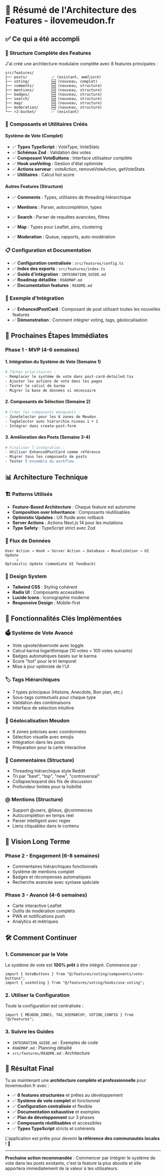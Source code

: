 # 🎉 Résumé de l'Architecture des Features - ilovemeudon.fr

## ✅ Ce qui a été accompli

### 📁 Structure Complète des Features

J'ai créé une architecture modulaire complète avec 8 features principales :

```
src/features/
├── posts/           ✅ (existant, amélioré)
├── voting/          🆕 (nouveau, complet)
├── comments/        🆕 (nouveau, structure)
├── mentions/        🆕 (nouveau, structure)
├── badges/          🆕 (nouveau, structure)
├── search/          🆕 (nouveau, structure)
├── map/             🆕 (nouveau, structure)
├── moderation/      🆕 (nouveau, structure)
└── r2-bucket/       ✅ (existant)
```

### 🔧 Composants et Utilitaires Créés

#### Système de Vote (Complet)

- ✅ **Types TypeScript** : VoteType, VoteStats
- ✅ **Schémas Zod** : Validation des votes
- ✅ **Composant VoteButtons** : Interface utilisateur complète
- ✅ **Hook useVoting** : Gestion d'état optimiste
- ✅ **Actions serveur** : voteAction, removeVoteAction, getVoteStats
- ✅ **Utilitaires** : Calcul hot score

#### Autres Features (Structure)

- ✅ **Comments** : Types, utilitaires de threading hiérarchique
- ✅ **Mentions** : Parser, autocomplétion, types

- ✅ **Search** : Parser de requêtes avancées, filtres
- ✅ **Map** : Types pour Leaflet, pins, clustering
- ✅ **Moderation** : Queue, rapports, auto-modération

### 📋 Configuration et Documentation

- ✅ **Configuration centralisée** : `src/features/config.ts`
- ✅ **Index des exports** : `src/features/index.ts`
- ✅ **Guide d'intégration** : `INTEGRATION_GUIDE.md`
- ✅ **Roadmap détaillée** : `ROADMAP.md`
- ✅ **Documentation features** : `README.md`

### 🎯 Exemple d'Intégration

- ✅ **EnhancedPostCard** : Composant de post utilisant toutes les nouvelles features
- ✅ **Démonstration** : Comment intégrer voting, tags, géolocalisation

## 🚀 Prochaines Étapes Immédiates

### Phase 1 - MVP (4-6 semaines)

#### 1. Intégration du Système de Vote (Semaine 1)

```bash
# Tâches prioritaires :
- Remplacer le système de vote dans post-card-detailed.tsx
- Ajouter les actions de vote dans les pages
- Tester le calcul de karma
- Migrer la base de données si nécessaire
```

#### 2. Composants de Sélection (Semaine 2)

```bash
# Créer les composants manquants :
- ZoneSelector pour les 6 zones de Meudon
- TagSelector avec hiérarchie niveau 1 + 2
- Intégrer dans create-post-form
```

#### 3. Amélioration des Posts (Semaine 3-4)

```bash
# Finaliser l'intégration :
- Utiliser EnhancedPostCard comme référence
- Migrer tous les composants de posts
- Tester l'ensemble du workflow
```

## 📊 Architecture Technique

### 🏗️ Patterns Utilisés

- **Feature-Based Architecture** : Chaque feature est autonome
- **Composition over Inheritance** : Composants réutilisables
- **Optimistic Updates** : UX fluide avec rollback
- **Server Actions** : Actions Next.js 14 pour les mutations
- **Type Safety** : TypeScript strict avec Zod

### 🔄 Flux de Données

```
User Action → Hook → Server Action → Database → Revalidation → UI Update
     ↓
Optimistic Update (immediate UI feedback)
```

### 🎨 Design System

- **Tailwind CSS** : Styling cohérent
- **Radix UI** : Composants accessibles
- **Lucide Icons** : Iconographie moderne
- **Responsive Design** : Mobile-first

## 🎯 Fonctionnalités Clés Implémentées

### 🗳️ Système de Vote Avancé

- Vote upvote/downvote avec toggle
- Calcul karma logarithmique (10 votes = 100 votes suivants)
- Badges automatiques basés sur le karma
- Score "hot" pour le tri temporel
- Mise à jour optimiste de l'UI

### 🏷️ Tags Hiérarchiques

- 7 types principaux (Histoire, Anecdote, Bon plan, etc.)
- Sous-tags contextuels pour chaque type
- Validation des combinaisons
- Interface de sélection intuitive

### 📍 Géolocalisation Meudon

- 6 zones précises avec coordonnées
- Sélection visuelle avec emojis
- Intégration dans les posts
- Préparation pour la carte interactive

### 💬 Commentaires (Structure)

- Threading hiérarchique style Reddit
- Tri par "best", "top", "new", "controversial"
- Collapse/expand des fils de discussion
- Profondeur limitée pour la lisibilité

### @ Mentions (Structure)

- Support @users, @lieux, @commerces
- Autocomplétion en temps réel
- Parser intelligent avec regex
- Liens cliquables dans le contenu

## 🔮 Vision Long Terme

### Phase 2 - Engagement (6-8 semaines)

- Commentaires hiérarchiques fonctionnels
- Système de mentions complet
- Badges et récompenses automatiques
- Recherche avancée avec syntaxe spéciale

### Phase 3 - Avancé (4-6 semaines)

- Carte interactive Leaflet
- Outils de modération complets
- PWA et notifications push
- Analytics et métriques

## 🛠️ Comment Continuer

### 1. Commencer par le Vote

Le système de vote est **100% prêt** à être intégré. Commence par :

```tsx
import { VoteButtons } from "@/features/voting/components/vote-buttons";
import { useVoting } from "@/features/voting/hooks/use-voting";
```

### 2. Utiliser la Configuration

Toute la configuration est centralisée :

```tsx
import { MEUDON_ZONES, TAG_HIERARCHY, VOTING_CONFIG } from "@/features";
```

### 3. Suivre les Guides

- `INTEGRATION_GUIDE.md` : Exemples de code
- `ROADMAP.md` : Planning détaillé
- `src/features/README.md` : Architecture

## 🎊 Résultat Final

Tu as maintenant une **architecture complète et professionnelle** pour ilovemeudon.fr avec :

- ✅ **8 features structurées** et prêtes au développement
- ✅ **Système de vote complet** et fonctionnel
- ✅ **Configuration centralisée** et flexible
- ✅ **Documentation exhaustive** et exemples
- ✅ **Plan de développement** sur 3 phases
- ✅ **Composants réutilisables** et accessibles
- ✅ **Types TypeScript** stricts et cohérents

L'application est prête pour devenir **la référence des communautés locales** ! 🚀

---

**Prochaine action recommandée** : Commencer par intégrer le système de vote dans les posts existants, c'est la feature la plus aboutie et elle apportera immédiatement de la valeur à tes utilisateurs.
